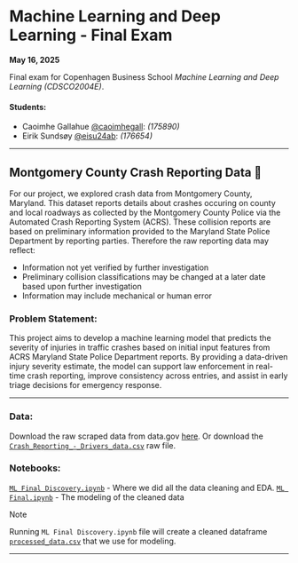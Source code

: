 # Machine Learning and Deep Learning - Final Exam
**May 16, 2025**

Final exam for Copenhagen Business School _Machine Learning and Deep Learning (CDSCO2004E)_.

#### Students:
- Caoimhe Gallahue [@caoimhegall](https://www.github.com/caoimhegall): _(175890)_
- Eirik Sundsøy [@eisu24ab](https://www.github.com/eisu24ab): _(176654)_

______________________________________________________________________________________________
## Montgomery County Crash Reporting Data :rotating_light:
For our project, we explored crash data from Montgomery County, Maryland. This dataset reports details about crashes occuring on county and local roadways as collected by the Montgomery County Police via the Automated Crash Reporting System (ACRS). These collision reports are based on preliminary information provided to the Maryland State Police Department by reporting parties. Therefore the raw reporting data may reflect:

- Information not yet verified by further investigation
- Preliminary collision classifications may be changed at a later date based upon further investigation
- Information may include mechanical or human error

### Problem Statement:
This project aims to develop a machine learning model that predicts the severity of injuries in traffic crashes based on initial input features from ACRS Maryland State Police Department reports. By providing a data-driven injury severity estimate, the model can support law enforcement in real-time crash reporting, improve consistency across entries, and assist in early triage decisions for emergency response.
______________________________________________________________________________________________
### Data:
Download the raw scraped data from data.gov [here](https://catalog.data.gov/dataset/crash-reporting-drivers-data). Or download the [`Crash_Reporting_-_Drivers_data.csv`](https://github.com/caoimhegall/CBS-MachineLearning-Final/blob/main/data/Crash_Reporting_-_Drivers_Data.csv) raw file.

### Notebooks:
[`ML Final Discovery.ipynb`](https://github.com/caoimhegall/CBS-MachineLearning-Final/blob/main/src/ML%20Final%20Discovery.ipynb) - Where we did all the data cleaning and EDA. 
[`ML Final.ipynb`](https://github.com/caoimhegall/CBS-MachineLearning-Final/blob/main/src/ML%20Final.ipynb) - The modeling of the cleaned data

> [!NOTE] 
> Running `ML Final Discovery.ipynb` file will create a cleaned dataframe [`processed_data.csv`](https://github.com/caoimhegall/CBS-MachineLearning-Final/blob/main/data/processed_data.csv) that we use for modeling.
______________________________________________________________________________________________
